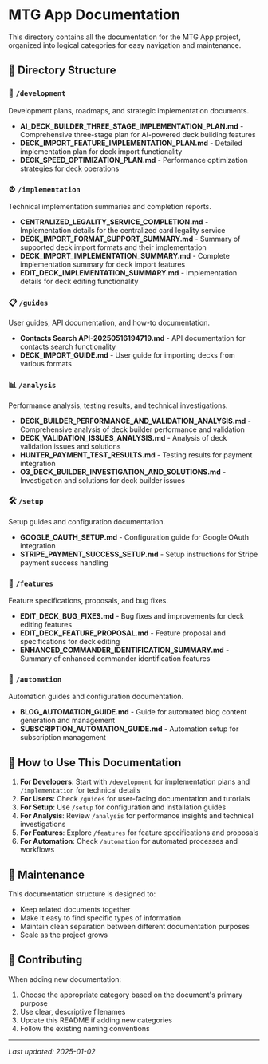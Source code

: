 # MTG App Documentation

This directory contains all the documentation for the MTG App project, organized into logical categories for easy navigation and maintenance.

## 📁 Directory Structure

### 🔧 `/development`
Development plans, roadmaps, and strategic implementation documents.
- **AI_DECK_BUILDER_THREE_STAGE_IMPLEMENTATION_PLAN.md** - Comprehensive three-stage plan for AI-powered deck building features
- **DECK_IMPORT_FEATURE_IMPLEMENTATION_PLAN.md** - Detailed implementation plan for deck import functionality
- **DECK_SPEED_OPTIMIZATION_PLAN.md** - Performance optimization strategies for deck operations

### ⚙️ `/implementation`
Technical implementation summaries and completion reports.
- **CENTRALIZED_LEGALITY_SERVICE_COMPLETION.md** - Implementation details for the centralized card legality service
- **DECK_IMPORT_FORMAT_SUPPORT_SUMMARY.md** - Summary of supported deck import formats and their implementation
- **DECK_IMPORT_IMPLEMENTATION_SUMMARY.md** - Complete implementation summary for deck import features
- **EDIT_DECK_IMPLEMENTATION_SUMMARY.md** - Implementation details for deck editing functionality

### 📋 `/guides`
User guides, API documentation, and how-to documentation.
- **Contacts Search API-20250516194719.md** - API documentation for contacts search functionality
- **DECK_IMPORT_GUIDE.md** - User guide for importing decks from various formats

### 📊 `/analysis`
Performance analysis, testing results, and technical investigations.
- **DECK_BUILDER_PERFORMANCE_AND_VALIDATION_ANALYSIS.md** - Comprehensive analysis of deck builder performance and validation
- **DECK_VALIDATION_ISSUES_ANALYSIS.md** - Analysis of deck validation issues and solutions
- **HUNTER_PAYMENT_TEST_RESULTS.md** - Testing results for payment integration
- **O3_DECK_BUILDER_INVESTIGATION_AND_SOLUTIONS.md** - Investigation and solutions for deck builder issues

### 🛠️ `/setup`
Setup guides and configuration documentation.
- **GOOGLE_OAUTH_SETUP.md** - Configuration guide for Google OAuth integration
- **STRIPE_PAYMENT_SUCCESS_SETUP.md** - Setup instructions for Stripe payment success handling

### 🎯 `/features`
Feature specifications, proposals, and bug fixes.
- **EDIT_DECK_BUG_FIXES.md** - Bug fixes and improvements for deck editing features
- **EDIT_DECK_FEATURE_PROPOSAL.md** - Feature proposal and specifications for deck editing
- **ENHANCED_COMMANDER_IDENTIFICATION_SUMMARY.md** - Summary of enhanced commander identification features

### 🤖 `/automation`
Automation guides and configuration documentation.
- **BLOG_AUTOMATION_GUIDE.md** - Guide for automated blog content generation and management
- **SUBSCRIPTION_AUTOMATION_GUIDE.md** - Automation setup for subscription management

## 📖 How to Use This Documentation

1. **For Developers**: Start with `/development` for implementation plans and `/implementation` for technical details
2. **For Users**: Check `/guides` for user-facing documentation and tutorials
3. **For Setup**: Use `/setup` for configuration and installation guides
4. **For Analysis**: Review `/analysis` for performance insights and technical investigations
5. **For Features**: Explore `/features` for feature specifications and proposals
6. **For Automation**: Check `/automation` for automated processes and workflows

## 🔄 Maintenance

This documentation structure is designed to:
- Keep related documents together
- Make it easy to find specific types of information
- Maintain clean separation between different documentation purposes
- Scale as the project grows

## 📝 Contributing

When adding new documentation:
1. Choose the appropriate category based on the document's primary purpose
2. Use clear, descriptive filenames
3. Update this README if adding new categories
4. Follow the existing naming conventions

---

*Last updated: 2025-01-02* 
